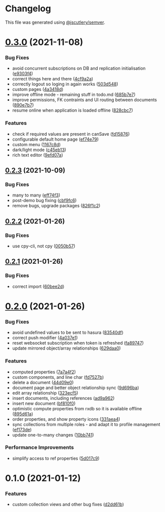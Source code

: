 # Changelog

This file was generated using [@jscutlery/semver](https://github.com/jscutlery/semver).

# [0.3.0](https://github.com/platyplus/platydev/compare/data-access-rxdb-hasura@0.2.3...data-access-rxdb-hasura@0.3.0) (2021-11-08)


### Bug Fixes

* avoid concurrent subscriptions on DB and replication initialisation ([e9303f4](https://github.com/platyplus/platydev/commit/e9303f4cf13ca797070f8699144121d1c20f4515))
* correct things here and there ([4cf9a2a](https://github.com/platyplus/platydev/commit/4cf9a2a6c9f67e4c52b98d81ed94e0705314388c))
* correctly logout so loging in again works ([503d548](https://github.com/platyplus/platydev/commit/503d548f34821beaaa0c7dbe882368d346c82861))
* custom pages ([4a3418d](https://github.com/platyplus/platydev/commit/4a3418d961d403f411f4bfa4310595b97c73b9bd))
* improve offline mode - remaining stuff in todo.md ([685b7e7](https://github.com/platyplus/platydev/commit/685b7e7fd7ecb5b0f1353211ab2186bd2ec0129e))
* improve permissions, FK contraints and UI routing between documents ([890e7b7](https://github.com/platyplus/platydev/commit/890e7b730f0a04db75622575c62cd0f0888a4cff))
* resume online when application is loaded offline ([828cbc7](https://github.com/platyplus/platydev/commit/828cbc7ce014c653d47a722abafe18bd58691e1a))


### Features

* check if required values are present in canSave ([fd15876](https://github.com/platyplus/platydev/commit/fd158769612f4117f7e217bffdfb10f90f04be44))
* configurable default home page ([ef74e79](https://github.com/platyplus/platydev/commit/ef74e79a8e84967c32a371bb1d463ee55043bbb3))
* custom menu ([1167c8d](https://github.com/platyplus/platydev/commit/1167c8df5a3a993682b17ec1b4e36af16a57a54a))
* dark/light mode ([c45eb13](https://github.com/platyplus/platydev/commit/c45eb135535b6df72b71ef28fb9f450e10b43324))
* rich text editor ([9efd07a](https://github.com/platyplus/platydev/commit/9efd07a05c7ac28d712e9bb054a054f9b93572ec))



## [0.2.3](https://github.com/platyplus/platyplus/compare/data-access-rxdb-hasura@0.2.2...data-access-rxdb-hasura@0.2.3) (2021-10-09)

### Bug Fixes

- many to many ([eff74f3](https://github.com/platyplus/platyplus/commit/eff74f3b28c9cadd3e435bc16956836105d8249e))
- post-demo bug fixing ([cbf9fc6](https://github.com/platyplus/platyplus/commit/cbf9fc662a541831a6fc3a682015b5de3e7f5011))
- remove bugs, upgrade packages ([826f1c2](https://github.com/platyplus/platyplus/commit/826f1c2c2147ed1b436e9f58b36d1fc4346d7f91))

## [0.2.2](https://github.com/platyplus/platyplus/compare/@platyplus/rxdb-hasura@0.2.1...@platyplus/rxdb-hasura@0.2.2) (2021-01-26)

### Bug Fixes

- use cpy-cli, not cpy ([0050b57](https://github.com/platyplus/platyplus/commit/0050b574b848cf9a949a6f213f0965fc9fc29fd1))

## [0.2.1](https://github.com/platyplus/platyplus/compare/@platyplus/rxdb-hasura@0.2.0...@platyplus/rxdb-hasura@0.2.1) (2021-01-26)

### Bug Fixes

- correct import ([60bee2d](https://github.com/platyplus/platyplus/commit/60bee2d62db7b84b83e2ae9410685219012f6244))

# [0.2.0](https://github.com/platyplus/platyplus/compare/@platyplus/rxdb-hasura@0.1.0...@platyplus/rxdb-hasura@0.2.0) (2021-01-26)

### Bug Fixes

- avoid undefined values to be sent to hasura ([83540df](https://github.com/platyplus/platyplus/commit/83540df1f5d43746ab6c711b768918c2c1cce308))
- correct push modifier ([4a037e1](https://github.com/platyplus/platyplus/commit/4a037e141eefc5012207dbd6deddcb997ca1119c))
- reset websocket subscription when token is refreshed ([fa89747](https://github.com/platyplus/platyplus/commit/fa89747914eebb1d100aef3cfc56e7c31c74e510))
- update mirrored object/array relationships ([629daa0](https://github.com/platyplus/platyplus/commit/629daa0a35d75f3dbfeabe32a438054a39600b91))

### Features

- computed properties ([7a7a4f2](https://github.com/platyplus/platyplus/commit/7a7a4f2bab688420fc8397cd56c9f7e0abbf9e6f))
- custom components, and line char ([fd7527b](https://github.com/platyplus/platyplus/commit/fd7527b566a36b9bd0dc540f183529993cb4f664))
- delete a document ([44d09e0](https://github.com/platyplus/platyplus/commit/44d09e0dfc9e364b12b79c4fbe465e99ee9f8fad))
- document page and better object relationship sync ([9d696ba](https://github.com/platyplus/platyplus/commit/9d696baa9229173a1a60d111e2e296fcad54376f))
- edit array relationship ([323ecf5](https://github.com/platyplus/platyplus/commit/323ecf50230b37e54a1b855add5ae73ea115cdcb))
- insert documents, including references ([ad9a962](https://github.com/platyplus/platyplus/commit/ad9a962455cc4cc3f7bdd9a1e3fa503846547f74))
- insert new document ([bf810f0](https://github.com/platyplus/platyplus/commit/bf810f036e821b7d27eff921e764f77dc15624b5))
- optimistic compute properties from rxdb so it is available offline ([895d61a](https://github.com/platyplus/platyplus/commit/895d61a8bb84862ed1f2888a2366d0a1ebfa0a99))
- order properties, and show property icons ([331aea4](https://github.com/platyplus/platyplus/commit/331aea48bd83b12b8d5f724187275db9f673ba45))
- sync collections from multiple roles - and adapt it to profile management ([ef173de](https://github.com/platyplus/platyplus/commit/ef173decfe4c549214affce8fe83bf085bde65a8))
- update one-to-many changes ([10bb741](https://github.com/platyplus/platyplus/commit/10bb7415f1d246c484face0f1bc86a7b22638654))

### Performance Improvements

- simplify access to ref properties ([5d017c9](https://github.com/platyplus/platyplus/commit/5d017c9d83ffe8c3a7777bcab871a80557de05ae))

# 0.1.0 (2021-01-12)

### Features

- custom collection views and other bug fixes ([d2dd61b](https://github.com/platyplus/platyplus/commit/d2dd61b694ae0432cb97ab2d532a32ae13ae6d02))
